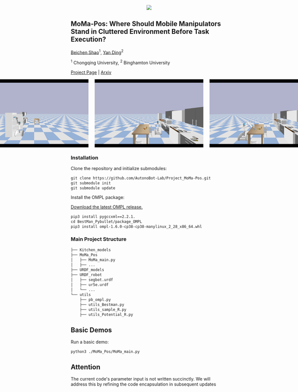 <p align="center">
  <img src="image/logo.jpg" width="500">
</p>

## MoMa-Pos: Where Should Mobile Manipulators Stand in Cluttered Environment Before Task Execution?
[Beichen Shao](https://github.com/ssspeg)<sup>1</sup>, [Yan Ding](https://yding25.com/)<sup>2</sup> 

<sup>1</sup> Chongqing University, <sup>2</sup> Binghamton University

[Project Page](https://yding25.com/MoMa-Pos/) | [Arxiv](https://arxiv.org/abs/2403.19940)

<div style="display: flex; justify-content: center;">  
  <img src="image/Fridge_sample.png" style="width: 350px; margin: 0 10px;" alt="Fridge Sample">  
  <img src="image/Drawer_sample.png" style="width: 350px; margin: 0 10px;" alt="Drawer Sample">  
  <img src="image/Table_sample.png" style="width: 350px; margin: 0 10px;" alt="Table Sample">  
</div>  

### Installation

Clone the repository and initialize submodules:

```
git clone https://github.com/AutonoBot-Lab/Project_MoMa-Pos.git
git submodule init
git submodule update
```
Install the OMPL package:

[Download the latest OMPL release.](https://github.com/ompl/ompl/releases/tag/prerelease)

```
pip3 install pygccxml==2.2.1.
cd BestMan_Pybullet/package_OMPL
pip3 install ompl-1.6.0-cp38-cp38-manylinux_2_28_x86_64.whl
```
### Main Project Structure
```
├── Kitchen_models
├── MoMa_Pos
│   ├── MoMa_main.py
│   ├── ...
├── URDF_models
├── URDF_robot
│   ├── segbot.urdf
│   ├── ur5e.urdf
│   └── ...
└── utils
    ├── pb_ompl.py
    ├── utils_Bestman.py
    ├── utils_sample_R.py
    ├── utils_Potential_R.py
```

## Basic Demos

Run a basic demo:
```
python3 ./MoMa_Pos/MoMa_main.py
```
## Attention
The current code's parameter input is not written succinctly. We will address this by refining the code encapsulation in subsequent updates
